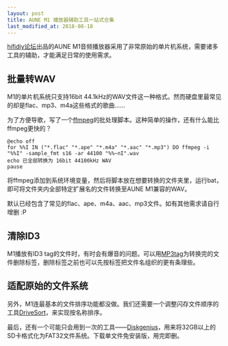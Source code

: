 ```yaml
---
layout: post
title: AUNE M1 播放器辅助工具一站式合集
last_modified_at: 2018-08-18
---
```


[hifidiy论坛](http://bbs.hifidiy.net/forum-109-1.html)出品的AUNE M1音频播放器采用了非常原始的单片机系统，需要诸多工具的辅助，才能满足日常的使用需求。

## 批量转WAV

M1的单片机系统只支持16bit 44.1kHz的WAV文件这一种格式。然而硬盘里最常见的却是flac、mp3、m4a这些格式的歌曲……

为了方便导歌，写了一个[ffmpeg](https://www.ffmpeg.org/ffmpeg.html#Audio-Options)的批处理脚本。这种简单的操作，还有什么能比ffmpeg更快的？

```
@echo off
for %%I IN ("*.flac" "*.ape" "*.m4a" "*.aac" "*.mp3") DO ffmpeg -i "%%I" -sample_fmt s16 -ar 44100 "%%~nI".wav
echo 已全部转换为 16bit 44100kHz WAV
pause
```

将ffmpeg添加到系统环境变量，然后将脚本放在想要转换的文件夹里，运行bat，即可将文件夹内全部特定扩展名的文件转换至AUNE M1兼容的WAV。

默认已经包含了常见的flac、ape、m4a、aac、mp3文件。如有其他需求请自行增删 :P

## 清除ID3

M1播放有ID3 tag的文件时，有时会有爆音的问题。可以用[MP3tag](https://www.mp3tag.de/en/download.html)为转换完的文件删除标签，删除标签之前也可以先按标签把文件名组织的更有条理些。

## 适配原始的文件系统

另外，M1连最基本的文件排序功能都没做。我们还需要一个调整闪存文件顺序的工具[DriveSort](http://www.anerty.net/software/file/DriveSort/)，来实现按名称排序。

最后，还有一个可能只会用到一次的工具——[Diskgenius](http://www.diskgenius.cn/download.php)，用来将32GB以上的SD卡格式化为FAT32文件系统。下载单文件免安装版，用完即删。
